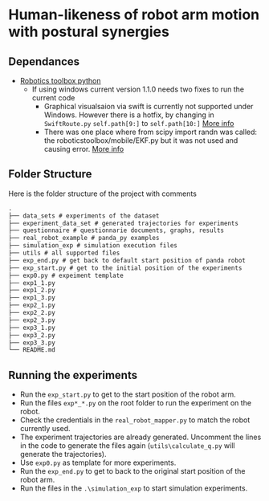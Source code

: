# Human-likeness of robot arm motion with postural synergies

## Dependances

- [Robotics toolbox python](https://github.com/petercorke/robotics-toolbox-python.git)
  - If using windows current version 1.1.0 needs two fixes to run the current code
    - Graphical visualsaion via swift is currently not supported under Windows. However there is a hotfix, by changing in ```SwiftRoute.py``` ```self.path[9:]``` to  ```self.path[10:]``` [More info](https://github.com/petercorke/robotics-toolbox-python/pull/402)
    - There was one place where from scipy import randn was called: the roboticstoolbox/mobile/EKF.py but it was not used and causing error. [More info](https://github.com/petercorke/robotics-toolbox-python/pull/413)

## Folder Structure

Here is the folder structure of the project with comments

```markdown
.
├── data_sets # experiments of the dataset 
├── experiment_data_set # generated trajectories for experiments
├── questionnaire # questionnarie documents, graphs, results
├── real_robot_example # panda_py examples
├── simulation_exp # simulation execution files
├── utils # all supported files
├── exp_end.py # get back to default start position of panda robot
├── exp_start.py # get to the initial position of the experiments
├── exp0.py # expeiment template
├── exp1_1.py
├── exp1_2.py
├── exp1_3.py
├── exp2_1.py
├── exp2_2.py
├── exp2_3.py
├── exp3_1.py
├── exp3_2.py
├── exp3_3.py
└── README.md
```

## Running the experiments

- Run the `exp_start.py` to get to the start position of the robot arm.
- Run the files `exp*_*.py` on the root folder to run the experiment on the robot.
- Check the credentials in the `real_robot_mapper.py` to match the robot currently used.
- The experiment trajectories are already generated. Uncomment the lines in the code to generate the files again (`utils\calculate_q.py` will generate the trajectories).
- Use `exp0.py` as template for more experiments.
- Run the `exp_end.py` to get to back to the original start position of the robot arm.
- Run the files in the `.\simulation_exp` to start simulation experiments.
